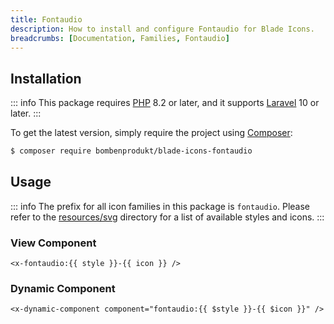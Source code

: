 ```yaml
---
title: Fontaudio
description: How to install and configure Fontaudio for Blade Icons.
breadcrumbs: [Documentation, Families, Fontaudio]
---
```


## Installation

::: info
This package requires [PHP](https://www.php.net/) 8.2 or later, and it supports [Laravel](https://laravel.com/) 10 or later.
:::

To get the latest version, simply require the project using [Composer](https://getcomposer.org/):

```bash
$ composer require bombenprodukt/blade-icons-fontaudio
```

## Usage

::: info
The prefix for all icon families in this package is `fontaudio`. Please refer to the [resources/svg](https://github.com/faustbrian/blade-icons-fontaudio/tree/main/resources/svg) directory for a list of available styles and icons.
:::

### View Component

```blade
<x-fontaudio:{{ style }}-{{ icon }} />
```

### Dynamic Component

```blade
<x-dynamic-component component="fontaudio:{{ $style }}-{{ $icon }}" />
```
